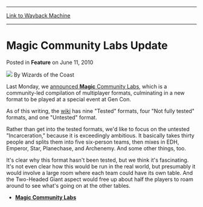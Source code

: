 
---
[Link to Wayback Machine](https://web.archive.org/web/20220117020040/https://magic.wizards.com/en/articles/archive/feature/magic-community-labs-update-2010-06-11)

[_metadata_:author]:- "Wizards of the Coast"
[_metadata_:description]:- "Last Monday, we announced Magic Community Labs, which is a community-led compilation of multiplayer formats, culminating in a new format to be played at a special event at Gen Con. As of this writing, the wiki has nine `Tested` formats, four `Not fully tested` formats, and one `Untested` format. Rather than get into the tested formats, we'd like to focus on the untested"
[_metadata_:generator]:- "Drupal 7 (http://drupal.org)"
[_metadata_:node]:- "600956"
[_metadata_:publish_date]:- "2010-06-11"
[_metadata_:source]:- "div-main-content"
[_metadata_:title]:- "Magic Community Labs Update"
[_metadata_:wayback_capture_timestamp]:- "2022-01-17 02:00:40"
[_metadata_:wayback_raw_url]:- "https://web.archive.org/web/20220117020040id_/https://magic.wizards.com/en/articles/archive/feature/magic-community-labs-update-2010-06-11"
[_metadata_:wayback_url]:- "https://magic.wizards.com/en/articles/archive/feature/magic-community-labs-update-2010-06-11"
---


Magic Community Labs Update
===========================



 Posted in **Feature**
 on June 11, 2010 






![](https://media.magic.wizards.com/styles/auth_small/public/images/person/wizards_author.jpg)
By Wizards of the Coast











Last Monday, we [announced **Magic** Community Labs](http://archive.wizards.com/Magic/Magazine/Article.aspx?x=mtg/daily/arcana/466), which is a community-led compilation of multiplayer formats, culminating in a new format to be played at a special event at Gen Con.


As of this writing, the [wiki](http://community.wizards.com/magicthegathering/wiki/Magic_Community_Labs) has nine "Tested" formats, four "Not fully tested" formats, and one "Untested" format.


Rather than get into the tested formats, we'd like to focus on the untested "Incarceration," because it is exceedingly ambitious. It basically takes thirty people and splits them into five six-person teams, then mixes in EDH, Emperor, Star, Planechase, and Archenemy. And some other things, too.


It's clear why this format hasn't been tested, but we think it's fascinating. It's not even clear how this would be run in the real world, but presumably it would involve a large room where each team could have its own table. And the Two-Headed Giant aspect would free up about half the players to roam around to see what's going on at the other tables.


* **[Magic Community Labs](http://community.wizards.com/magicthegathering/wiki/Magic_Community_Labs)**






